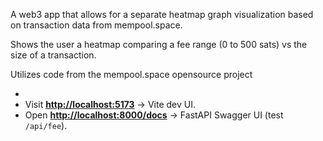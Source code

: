 A web3 app that allows for a separate heatmap graph visualization based on transaction data from mempool.space.

Shows the user a heatmap comparing a fee range (0 to 500 sats) vs the size of a transaction. 

Utilizes code from the mempool.space opensource project 

* 
* Visit **[http://localhost:5173](http://localhost:5173)** → Vite dev UI.
* Open **[http://localhost:8000/docs](http://localhost:8000/docs)** → FastAPI Swagger UI (test `/api/fee`).
